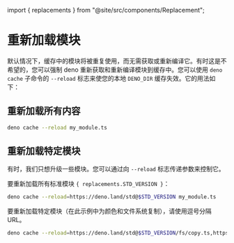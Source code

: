 import { replacements } from "@site/src/components/Replacement";

# 重新加载模块

默认情况下，缓存中的模块将被重复使用，而无需获取或重新编译它。有时这是不希望的，您可以强制
deno 重新获取和重新编译模块到缓存中。您可以使用 `deno cache` 子命令的 `--reload`
标志来使您的本地 `DENO_DIR` 缓存失效。它的用法如下：

## 重新加载所有内容

```bash
deno cache --reload my_module.ts
```

## 重新加载特定模块

有时，我们只想升级一些模块。您可以通过向 `--reload` 标志传递参数来控制它。

<p>
  要重新加载所有标准模块 <code>{ replacements.STD_VERSION }</code>：
</p>

```bash
deno cache --reload=https://deno.land/std@$STD_VERSION my_module.ts
```

要重新加载特定模块（在此示例中为颜色和文件系统复制），请使用逗号分隔 URL。

```bash
deno cache --reload=https://deno.land/std@$STD_VERSION/fs/copy.ts,https://deno.land/std@$STD_VERSION/fmt/colors.ts my_module.ts
```

<!-- 是否应该作为示例的一部分？ -->
